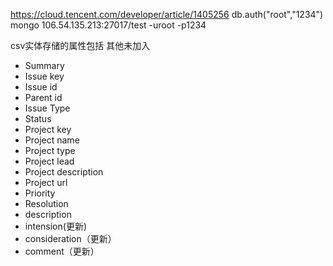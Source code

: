 https://cloud.tencent.com/developer/article/1405256
db.auth("root","1234")
mongo 106.54.135.213:27017/test  -uroot -p1234

csv实体存储的属性包括 其他未加入
- Summary	
- Issue key	
- Issue id	
- Parent id	
- Issue Type	
- Status	
- Project key	
- Project name	
- Project type	
- Project lead
- Project description
- Project url
- Priority	
- Resolution
- description
- intension(更新)
- consideration（更新）
- comment（更新）